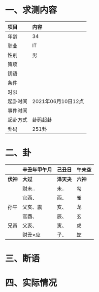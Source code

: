 # 一、求测内容
|项目|内容|
|:-|:-|
|年龄|34|
|职业|IT|
|性别|男|
|策项||
|钥语||
|条件||
|时限||
|起卦时间|2021年06月10日12点|
|事件时间||
|起卦方式|卦码起卦|
|卦码|251卦|

# 二、卦
||辛丑年甲午月|己丑日|午未空|
|:-|:-|:-|:-|
|**伏神**|**大过**|**泽天夬**|**六神**|
||财未..|未..|勾|
||官酉、|酉、|雀|
|孙午|父亥、震|亥、|龙|
||官酉、|辰、|玄|
|兄寅|父亥、|寅、|虎|
||财丑×应|子、|蛇|


# 三、断语

# 四、实际情况